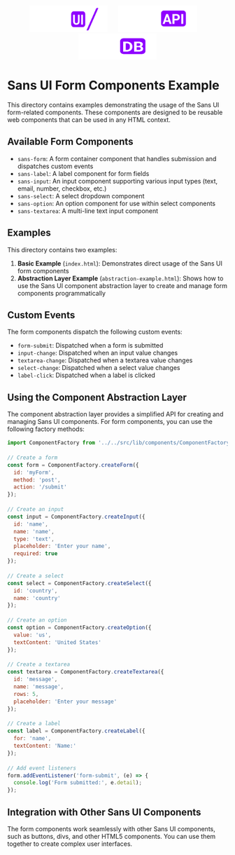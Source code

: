 <p align="center">
  <img src="../../static/logos/ui/logo.sans-ui.white.svg" alt="Sans UI Logo" width="180" height="60" style="margin-right: 20px;" />
  <img src="../../static/logos/api/logo.sans-api.white.svg" alt="Sans API Logo" width="180" height="60" style="margin-right: 20px;" />
  <img src="../../static/logos/db/logo.sans-db.white.svg" alt="Sans DB Logo" width="180" height="60" />
</p>

# Sans UI Form Components Example

This directory contains examples demonstrating the usage of the Sans UI form-related components. These components are designed to be reusable web components that can be used in any HTML context.

## Available Form Components

- `sans-form`: A form container component that handles submission and dispatches custom events
- `sans-label`: A label component for form fields
- `sans-input`: An input component supporting various input types (text, email, number, checkbox, etc.)
- `sans-select`: A select dropdown component
- `sans-option`: An option component for use within select components
- `sans-textarea`: A multi-line text input component

## Examples

This directory contains two examples:

1. **Basic Example** (`index.html`): Demonstrates direct usage of the Sans UI form components
2. **Abstraction Layer Example** (`abstraction-example.html`): Shows how to use the Sans UI component abstraction layer to create and manage form components programmatically

## Custom Events

The form components dispatch the following custom events:

- `form-submit`: Dispatched when a form is submitted
- `input-change`: Dispatched when an input value changes
- `textarea-change`: Dispatched when a textarea value changes
- `select-change`: Dispatched when a select value changes
- `label-click`: Dispatched when a label is clicked

## Using the Component Abstraction Layer

The component abstraction layer provides a simplified API for creating and managing Sans UI components. For form components, you can use the following factory methods:

```javascript
import ComponentFactory from '../../src/lib/components/ComponentFactory.js';

// Create a form
const form = ComponentFactory.createForm({
  id: 'myForm',
  method: 'post',
  action: '/submit'
});

// Create an input
const input = ComponentFactory.createInput({
  id: 'name',
  name: 'name',
  type: 'text',
  placeholder: 'Enter your name',
  required: true
});

// Create a select
const select = ComponentFactory.createSelect({
  id: 'country',
  name: 'country'
});

// Create an option
const option = ComponentFactory.createOption({
  value: 'us',
  textContent: 'United States'
});

// Create a textarea
const textarea = ComponentFactory.createTextarea({
  id: 'message',
  name: 'message',
  rows: 5,
  placeholder: 'Enter your message'
});

// Create a label
const label = ComponentFactory.createLabel({
  for: 'name',
  textContent: 'Name:'
});

// Add event listeners
form.addEventListener('form-submit', (e) => {
  console.log('Form submitted:', e.detail);
});
```

## Integration with Other Sans UI Components

The form components work seamlessly with other Sans UI components, such as buttons, divs, and other HTML5 components. You can use them together to create complex user interfaces.
